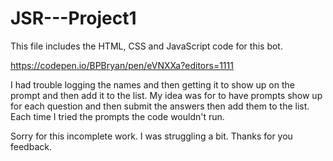 # JSR---Project1

This file includes the HTML, CSS and JavaScript code for this bot.

https://codepen.io/BPBryan/pen/eVNXXa?editors=1111

I had trouble logging the names and then getting it to show up on the prompt and then add it to the list.
My idea was for to have prompts show up for each question and then submit the answers then add them to the list.
Each time I tried the prompts the code wouldn't run.

Sorry for this incomplete work. I was struggling a bit. Thanks for you feedback.
